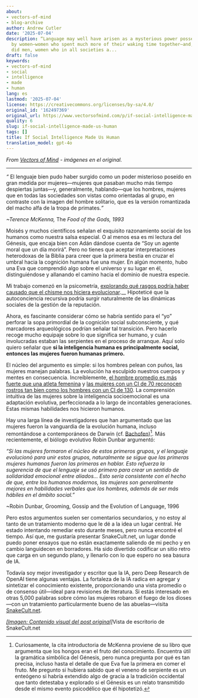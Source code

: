 ```yaml
---
about:
- vectors-of-mind
- blog-archive
author: Andrew Cutler
date: '2025-07-04'
description: “Language may well have arisen as a mysterious power possessed largely
  by women—women who spent much more of their waking time together—and, usually, talking—than
  did men, women who in all societies a...
draft: false
keywords:
- vectors-of-mind
- social
- intelligence
- made
- human
lang: es
lastmod: '2025-07-04'
license: https://creativecommons.org/licenses/by-sa/4.0/
original_id: '162497369'
original_url: https://www.vectorsofmind.com/p/if-social-intelligence-made-us-human
quality: 6
slug: if-social-intelligence-made-us-human
tags: []
title: If Social Intelligence Made Us Human
translation_model: gpt-4o
---
```


*From [Vectors of Mind](https://www.vectorsofmind.com/p/if-social-intelligence-made-us-human) - imágenes en el original.*

---

_“_ El lenguaje bien pudo haber surgido como un poder misterioso poseído en gran medida por mujeres—mujeres que pasaban mucho más tiempo despiertas juntas—y, generalmente, hablando—que los hombres, mujeres que en todas las sociedades son vistas como orientadas al grupo, en contraste con la imagen del hombre solitario, que es la versión romantizada del macho alfa de la tropa de primates._”_

 _~Terence McKenna,_ The _Food of the Gods, 1993_

Moisés y muchos científicos señalan el exquisito razonamiento social de los humanos como nuestra salsa especial. O al menos esa es mi lectura del Génesis, que encaja bien con Adán dándose cuenta de “Soy un agente moral que un día morirá”. Pero no tienes que aceptar interpretaciones heterodoxas de la Biblia para creer que la primera bestia en cruzar el umbral hacia la cognición humana fue una mujer. En algún momento, hubo una Eva que comprendió algo sobre el universo y su lugar en él, distinguiéndose y allanando el camino hacia el dominio de nuestra especie.

Mi trabajo comenzó en la psicometría, [explorando qué rasgos podría haber causado que el chisme nos hiciera evolucionar](https://www.vectorsofmind.com/p/consequences-of-conscience).__ Hipoteticé que la autoconciencia recursiva podría surgir naturalmente de las dinámicas sociales de la gestión de la reputación.

Ahora, es fascinante considerar cómo se habría sentido para el “yo” perforar la sopa primordial de la cognición social subconsciente, y qué marcadores arqueológicos podrían señalar tal transición. Pero hacerlo recoge mucho equipaje sobre lo que significa ser humano, y cuán involucradas estaban las serpientes en el proceso de arranque. Aquí solo quiero señalar que **si la inteligencia humana es principalmente social, entonces las mujeres fueron humanas primero.**

El núcleo del argumento es simple: si los hombres pelean con puños, las mujeres manejan palabras. La evolución ha esculpido nuestros cuerpos y mentes en consecuencia. Increíblemente, [el hombre promedio es más fuerte que una atleta femenina](https://www.reddit.com/r/dataisbeautiful/comments/4vcxd0/almost_all_men_are_stronger_than_almost_all_women/) y [las mujeres con un CI de 70 reconocen rostros tan bien como los hombres con un CI de 130](https://www.aporiamagazine.com/p/why-do-low-iq-women-dominate-high#details). La comprensión intuitiva de las mujeres sobre la inteligencia socioemocional es una adaptación evolutiva, perfeccionada a lo largo de incontables generaciones. Estas mismas habilidades nos hicieron humanos.

Hay una larga línea de investigadores que han argumentado que las mujeres fueron la vanguardia de la evolución humana, incluso remontándose a contemporáneos de Darwin (cf. [Bachofen](https://www.vectorsofmind.com/i/145682170/myths-of-matriarchy-reconsidered-deborah-b-gewertz))[^1]. Más recientemente, el biólogo evolutivo Robin Dunbar argumentó:

_“Si las mujeres formaron el núcleo de estos primeros grupos, y el lenguaje evolucionó para unir estos grupos, naturalmente se sigue que las primeras mujeres humanas fueron las primeras en hablar. Esto refuerza la sugerencia de que el lenguaje se usó primero para crear un sentido de solidaridad emocional entre aliados... Esto sería consistente con el hecho de que, entre los humanos modernos, las mujeres son generalmente mejores en habilidades verbales que los hombres, además de ser más hábiles en el ámbito social.”_

~Robin Dunbar, Grooming, Gossip and the Evolution of Language, 1996

Pero estos argumentos suelen ser comentarios secundarios, y no estoy al tanto de un tratamiento moderno que le dé a la idea un lugar central. He estado intentando remediar esto durante meses, pero nunca encontré el tiempo. Así que, me gustaría presentar SnakeCult.net, un lugar donde puedo poner ensayos que no están exactamente saliendo de mi pecho y en cambio languidecen en borradores. Ha sido divertido codificar un sitio retro que carga en un segundo plano, y llenarlo con lo que espero no sea basura de IA.

Todavía soy mejor investigador y escritor que la IA, pero Deep Research de OpenAI tiene algunas ventajas. La fortaleza de la IA radica en agregar y sintetizar el conocimiento existente, proporcionando una vista promedio o de consenso útil—ideal para revisiones de literatura. Si estás interesado en otras 5,000 palabras sobre cómo las mujeres robaron el fuego de los dioses—con un tratamiento particularmente bueno de las abuelas—visita [SnakeCult.net](https://snakecult.net/posts/women-human-first/).

[*[Imagen: Contenido visual del post original]*](https://substackcdn.com/image/fetch/$s_!jr4I!,f_auto,q_auto:good,fl_progressive:steep/https%3A%2F%2Fsubstack-post-media.s3.amazonaws.com%2Fpublic%2Fimages%2F4c9065ba-ce21-4045-88f7-0afca0e1d6c1_1898x1480.png)Vista de escritorio de SnakeCult.net

[^1]: Curiosamente, la cita introductoria de McKenna proviene de su libro que argumenta que los hongos eran el fruto del conocimiento. Encuentra útil la gramática simbólica del Génesis, pero nunca pregunta por qué es tan precisa, incluso hasta el detalle de que Eva fue la primera en comer el fruto. Me pregunto si hubiera sabido que el veneno de serpiente es un enteógeno si habría extendido algo de gracia a la tradición occidental que tanto detestaba y explorado si el Génesis es un relato transmitido desde el mismo evento psicodélico que él hipotetizó.